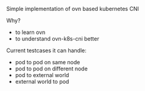 Simple implementation of ovn based kubernetes CNI

Why?
- to learn ovn
- to understand ovn-k8s-cni better


Current testcases it can handle:
- pod to pod on same node
- pod to pod on different node
- pod to external world
- external world to pod